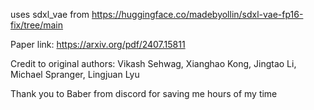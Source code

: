uses sdxl_vae from https://huggingface.co/madebyollin/sdxl-vae-fp16-fix/tree/main

Paper link: https://arxiv.org/pdf/2407.15811

Credit to original authors: Vikash Sehwag, Xianghao Kong, Jingtao Li, Michael Spranger, Lingjuan Lyu

Thank you to Baber from discord for saving me hours of my time